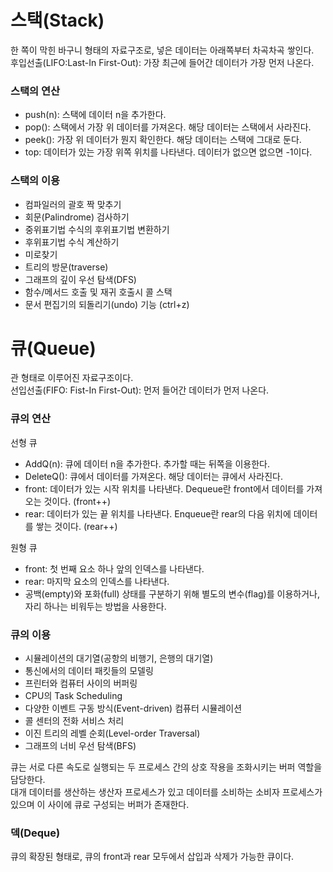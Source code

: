 # 스택(Stack)
한 쪽이 막힌 바구니 형태의 자료구조로, 넣은 데이터는 아래쪽부터 차곡차곡 쌓인다.  
후입선출(LIFO:Last-In First-Out): 가장 최근에 들어간 데이터가 가장 먼저 나온다.  

### 스택의 연산
- push(n): 스택에 데이터 n을 추가한다.
- pop(): 스택에서 가장 위 데이터를 가져온다. 해당 데이터는 스택에서 사라진다.
- peek(): 가장 위 데이터가 뭔지 확인한다. 해당 데이터는 스택에 그대로 둔다.
- top: 데이터가 있는 가장 위쪽 위치를 나타낸다. 데이터가 없으면 없으면 -1이다.

### 스택의 이용
- 컴파일러의 괄호 짝 맞추기
- 회문(Palindrome) 검사하기
- 중위표기법 수식의 후위표기법 변환하기
- 후위표기법 수식 계산하기
- 미로찾기
- 트리의 방문(traverse)
- 그래프의 깊이 우선 탐색(DFS)
- 함수/메서드 호출 및 재귀 호출시 콜 스택
- 문서 편집기의 되돌리기(undo) 기능 (ctrl+z)

# 큐(Queue)
관 형태로 이루어진 자료구조이다.  
선입선출(FIFO: Fist-In First-Out): 먼저 들어간 데이터가 먼저 나온다.  

### 큐의 연산
선형 큐
- AddQ(n): 큐에 데이터 n을 추가한다. 추가할 때는 뒤쪽을 이용한다.
- DeleteQ(): 큐에서 데이터를 가져온다. 해당 데이터는 큐에서 사라진다.
- front: 데이터가 있는 시작 위치를 나타낸다. Dequeue란 front에서 데이터를 가져오는 것이다. (front++)
- rear: 데이터가 있는 끝 위치를 나타낸다. Enqueue란 rear의 다음 위치에 데이터를 쌓는 것이다. (rear++)

원형 큐
- front: 첫 번째 요소 하나 앞의 인덱스를 나타낸다.
- rear: 마지막 요소의 인덱스를 나타낸다.
- 공백(empty)와 포화(full) 상태를 구분하기 위해 별도의 변수(flag)를 이용하거나, 자리 하나는 비워두는 방법을 사용한다.

### 큐의 이용
- 시뮬레이션의 대기열(공항의 비행기, 은행의 대기열)
- 통신에서의 데이터 패킷들의 모델링
- 프린터와 컴퓨터 사이의 버퍼링
- CPU의 Task Scheduling
- 다양한 이벤트 구동 방식(Event-driven) 컴퓨터 시뮬레이션
- 콜 센터의 전화 서비스 처리
- 이진 트리의 레벨 순회(Level-order Traversal)
- 그래프의 너비 우선 탐색(BFS)

큐는 서로 다른 속도로 실행되는 두 프로세스 간의 상호 작용을 조화시키는 버퍼 역할을 담당한다.  
대개 데이터를 생산하는 생산자 프로세스가 있고 데이터를 소비하는 소비자 프로세스가 있으며 이 사이에 큐로 구성되는 버퍼가 존재한다.

### 덱(Deque)
큐의 확장된 형태로, 큐의 front과 rear 모두에서 삽입과 삭제가 가능한 큐이다.
